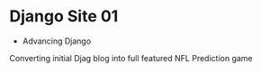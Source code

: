 # Django Site 01
- Advancing Django

Converting initial Djag blog into full featured NFL Prediction game
